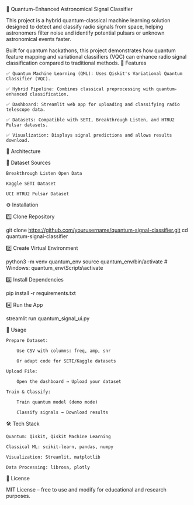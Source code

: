 🔭 Quantum-Enhanced Astronomical Signal Classifier

This project is a hybrid quantum-classical machine learning solution designed to detect and classify radio signals from space, helping astronomers filter noise and identify potential pulsars or unknown astronomical events faster.

Built for quantum hackathons, this project demonstrates how quantum feature mapping and variational classifiers (VQC) can enhance radio signal classification compared to traditional methods.
🚀 Features

    ✅ Quantum Machine Learning (QML): Uses Qiskit's Variational Quantum Classifier (VQC).

    ✅ Hybrid Pipeline: Combines classical preprocessing with quantum-enhanced classification.

    ✅ Dashboard: Streamlit web app for uploading and classifying radio telescope data.

    ✅ Datasets: Compatible with SETI, Breakthrough Listen, and HTRU2 Pulsar datasets.

    ✅ Visualization: Displays signal predictions and allows results download.

🧩 Architecture

📂 Dataset Sources

    Breakthrough Listen Open Data

    Kaggle SETI Dataset

    UCI HTRU2 Pulsar Dataset

⚙️ Installation

1️⃣ Clone Repository

git clone https://github.com/yourusername/quantum-signal-classifier.git
cd quantum-signal-classifier


2️⃣ Create Virtual Environment

python3 -m venv quantum_env
source quantum_env/bin/activate   # Windows: quantum_env\Scripts\activate

3️⃣ Install Dependencies

pip install -r requirements.txt

4️⃣ Run the App

streamlit run quantum_signal_ui.py



🧠 Usage

    Prepare Dataset:

        Use CSV with columns: freq, amp, snr

        Or adapt code for SETI/Kaggle datasets

    Upload File:

        Open the dashboard → Upload your dataset

    Train & Classify:

        Train quantum model (demo mode)

        Classify signals → Download results

🛠️ Tech Stack

    Quantum: Qiskit, Qiskit Machine Learning

    Classical ML: scikit-learn, pandas, numpy

    Visualization: Streamlit, matplotlib

    Data Processing: librosa, plotly
    
📜 License

MIT License – free to use and modify for educational and research purposes.

